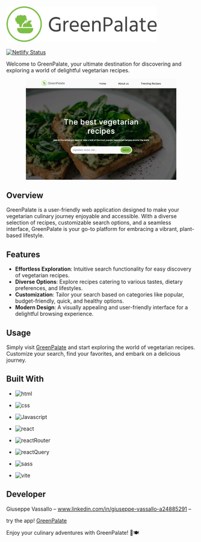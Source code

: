 # <img  src="src/assets/logo-no-background.png"  align='center'  width="400px"  alt="GreenPalate"  >

[![Netlify Status]](https://app.netlify.com/sites/greenpalate/deploys)

Welcome to GreenPalate, your ultimate destination for discovering and exploring a world of delightful vegetarian recipes.

<p  align="center">

<img  src="src/assets/screenshot.png"  align='center'  width="400px"  alt="screenshot"  >

</p>

## Overview

GreenPalate is a user-friendly web application designed to make your vegetarian culinary journey enjoyable and accessible. With a diverse selection of recipes, customizable search options, and a seamless interface, GreenPalate is your go-to platform for embracing a vibrant, plant-based lifestyle.

## Features

- **Effortless Exploration**: Intuitive search functionality for easy discovery of vegetarian recipes.
- **Diverse Options**: Explore recipes catering to various tastes, dietary preferences, and lifestyles.
- **Customization**: Tailor your search based on categories like popular, budget-friendly, quick, and healthy options.
- **Modern Design**: A visually appealing and user-friendly interface for a delightful browsing experience.

## Usage

Simply visit [GreenPalate](https://greenpalate.netlify.app) and start exploring the world of vegetarian recipes. Customize your search, find your favorites, and embark on a delicious journey.

## Built With

- ![html]

- ![css]

- ![Javascript]
- ![react]
- ![reactRouter]
- ![reactQuery]
- ![sass]
- ![vite]

## Developer

Giuseppe Vassallo – www.linkedin.com/in/giuseppe-vassallo-a24885291 –

try the app! [GreenPalate](https://grennpalate.netlify.app/)

Enjoy your culinary adventures with GreenPalate! 🌱🍽️

<!-- MARKDOWN LINKS & IMAGES -->

<!-- https://www.markdownguide.org/basic-syntax/#reference-style-links -->

[Javascript]: https://img.shields.io/badge/JavaScript-323330?style=for-the-badge&logo=javascript&logoColor=F7DF1E
[html]: https://img.shields.io/badge/HTML5-E34F26?style=for-the-badge&logo=html5&logoColor=white
[css]: https://img.shields.io/badge/CSS3-1572B6?style=for-the-badge&logo=css3&logoColor=white
[react]: https://img.shields.io/badge/React-%2361DAFB?style=for-the-badge&logo=React&logoColor=black
[reactRouter]: https://img.shields.io/badge/React%20Router-%23CA4245?style=for-the-badge&logo=React%20Router&logoColor=black
[reactQuery]: https://img.shields.io/badge/React%20query-%23FF4154?style=for-the-badge&logo=React%20Query&logoColor=black
[sass]: https://img.shields.io/badge/sass-%23CC6699?style=for-the-badge&logo=sass&logoColor=white
[vite]: https://img.shields.io/badge/vite-%23646CFF?style=for-the-badge&logo=vite&logoColor=white
[Netlify Status]: https://api.netlify.com/api/v1/badges/ac9bb33f-92c6-4a45-bca8-15b6d1437071/deploy-status
